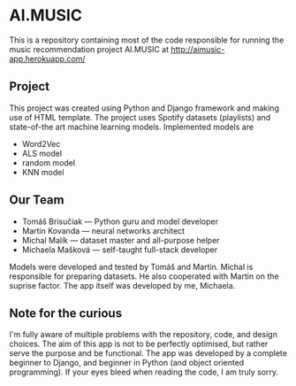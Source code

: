 # AI.MUSIC

This is a repository containing most of the code responsible for running the music recommendation project AI.MUSIC at http://aimusic-app.herokuapp.com/

## Project

This project was created using Python and Django framework and making use of HTML template. 
The project uses Spotify datasets (playlists) and state-of-the art machine learning models. 
Implemented models are
* Word2Vec
* ALS model
* random model
* KNN model

## Our Team

- Tomáš Brisučiak — Python guru and model developer
- Martin Kovanda — neural networks architect
- Michal Malík — dataset master and all-purpose helper
- Michaela Mašková — self-taught full-stack developer

Models were developed and tested by Tomáš and Martin. Michal is responsible for preparing datasets. He also cooperated
with Martin on the suprise factor. The app itself was developed by me, Michaela.

## Note for the curious
I'm fully aware of multiple problems with the repository, code, and design choices. The aim of this app is not to be perfectly optimised, but rather serve the purpose and be functional. The app was developed by a complete beginner to Django, and beginner in Python (and object oriented programming). If your eyes bleed when reading the code, I am truly sorry.
